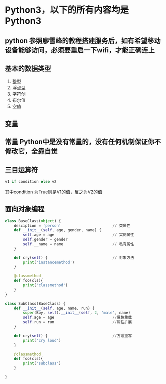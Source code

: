 # Python3，以下的所有内容均是Python3

## python 参照廖雪峰的教程搭建服务后，如有希望移动设备能够访问，必须要重启一下wifi，才能正确连上

## 基本的数据类型

1. 整型
2. 浮点型
3. 字符创
4. 布尔值
5. 空值

## 变量
## 常量 Python中是没有常量的，没有任何机制保证你不修改它，全靠自觉

## 三目运算符
``` python
v1 if condition else v2
```
其中condition 为True则是V1的值，反之为V2的值

## 面向对象编程
``` python
class BaseClass(object) {
    desciption = 'person'                       // 类属性
    def __init__(self, age, gender, name) {
        self.age = age                          // 实例属性
        self.gender = gender
        self.__name = name                      // 私有属性
    }
    
    def cry(self) {                             // 对象方法
        print('instancemethod')
    }

    @classmethod
    def foo(cls){
        print('classmethod')
    }
}

class SubClass(BaseClass) {
    def __init__(self, age, name, run) {
        super(Boy, self).__init__(self, 2, 'male', name)
        self.age = age                          //属性重载
        self.run = run                          //属性扩展
    }

    def cry(self) {                             //方法重写
        print('cry loud')
    }

    @classmethod
    def foo(cls){
        print('subclass')
    }

}

```


